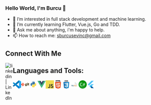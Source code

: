 ### Hello World, I'm Burcu 👋

- 🔭 I’m interested in full stack development and machine learning.
- 🌱 I’m currently learning Flutter, Vue.js, Go and TDD.
- 💬 Ask me about anything, i'm happy to help.
- 📫 How to reach me: sburcusevinc@gmail.com

## Connect With Me
[<img align="left" alt="linkedin | LinkedIn" width="24px" src="https://raw.githubusercontent.com/peterthehan/peterthehan/master/assets/linkedin.svg" />][linkedin]


## Languages and Tools:

[<img align="left" alt="Visual Studio Code" width="26px" src="https://raw.githubusercontent.com/github/explore/80688e429a7d4ef2fca1e82350fe8e3517d3494d/topics/visual-studio-code/visual-studio-code.png" />][vsCode]
[<img align="left" alt="Git" width="26px" src="https://raw.githubusercontent.com/github/explore/80688e429a7d4ef2fca1e82350fe8e3517d3494d/topics/git/git.png" />][git]
[<img align="left" alt="Python" width="26px" src="https://raw.githubusercontent.com/github/explore/cebd63002168a05a6a642f309227eefeccd92950/topics/python/python.png" />][python]
[<img align="left" alt="Vue" width="26px" src="https://raw.githubusercontent.com/github/explore/cebd63002168a05a6a642f309227eefeccd92950/topics/vue/vue.png" />][vuejs]
[<img align="left" alt="Javascript" width="26px" src="https://raw.githubusercontent.com/github/explore/cebd63002168a05a6a642f309227eefeccd92950/topics/javascript/javascript.png" />][javascript]
[<img align="left" alt="html" width="26px" src="https://raw.githubusercontent.com/github/explore/cebd63002168a05a6a642f309227eefeccd92950/topics/html/html.png" />][html]
[<img align="left" alt="css" width="26px" src="https://raw.githubusercontent.com/github/explore/cebd63002168a05a6a642f309227eefeccd92950/topics/css/css.png" />][css]
[<img align="left" alt="mysql" width="26px" src="https://raw.githubusercontent.com/github/explore/cebd63002168a05a6a642f309227eefeccd92950/topics/mysql/mysql.png" />][mysql]
[<img align="left" alt="csharp" width="26px" src="https://raw.githubusercontent.com/github/explore/cebd63002168a05a6a642f309227eefeccd92950/topics/csharp/csharp.png" />][csharp]
[<img align="left" alt="flutter" width="26px" src="https://raw.githubusercontent.com/github/explore/cebd63002168a05a6a642f309227eefeccd92950/topics/flutter/flutter.png" />][csharp]

<br />

[vsCode]: https://code.visualstudio.com/
[git]: https://git-scm.com/
[python]: https://www.python.org/
[vuejs]: https://vuejs.org/
[javascript]: https://www.javascript.com/
[html]: https://html.com/
[css]: https://css-tricks.com/
[mysql]: https://www.mysql.com/
[csharp]: https://docs.microsoft.com/tr-tr/dotnet/csharp/
[flutter]: https://flutter.dev/?gclid=Cj0KCQiAip-PBhDVARIsAPP2xc2G5Ckb5-naL_TAY0AdFOmzHNI4ed-ByfRJ4cycKCbm_cZzZbwT94IaAvgBEALw_wcB&gclsrc=aw.ds
[linkedin]: https://tr.linkedin.com/in/burcusevinc

<br />
<br />
